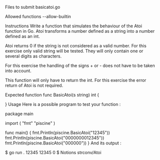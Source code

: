 Files to submit
basicatoi.go

Allowed functions
--allow-builtin

Instructions
Write a function that simulates the behaviour of the Atoi function in Go. Atoi transforms a number defined as a string into a number defined as an int.

Atoi returns 0 if the string is not considered as a valid number. For this exercise only valid string will be tested. They will only contain one or several digits as characters.

For this exercise the handling of the signs + or - does not have to be taken into account.

This function will only have to return the int. For this exercise the error return of Atoi is not required.

Expected function
func BasicAtoi(s string) int {

}
Usage
Here is a possible program to test your function :

package main

import (
	"fmt"
	"piscine"
)

func main() {
	fmt.Println(piscine.BasicAtoi("12345"))
	fmt.Println(piscine.BasicAtoi("0000000012345"))
	fmt.Println(piscine.BasicAtoi("000000"))
}
And its output :

$ go run .
12345
12345
0
$
Notions
strconv/Atoi